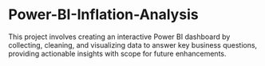 # Power-BI-Inflation-Analysis
This project involves creating an interactive Power BI dashboard by collecting, cleaning, and visualizing data to answer key business questions, providing actionable insights with scope for future enhancements.
